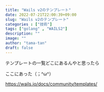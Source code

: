 ```yaml
---
title: "Wails v2のテンプレート"
date: 2022-07-21T22:00:39+09:00
slug: "Wails v2のテンプレート"
categories : ["技術"]
tags: ["golang" , "WAILS2"]
description: ""
image: ""
author: "tama-tan"
draft: false
---
```

テンプレートの一覧どこにあるんやと思ったら

ここにあった（；^ω^）

https://wails.io/docs/community/templates/
